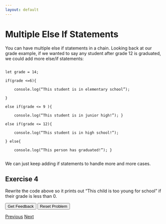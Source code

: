 ```yaml
---
layout: default
---
```


<!-- Function for hiding code!  -->
<script>
    function myFunction(name) {
      var x = document.getElementById(name);
      if (x.style.display === "none") {
        x.style.display = "block";
      } 
      else if(x.style.display ==="first"){
          x.style.display="none";         
      }
      else {
        x.style.display = "none";
      }
    }    
</script>
<style>
.ui-sortable {
    width: 700px;
}    
</style>
<!-- End of scripting functions! -->
    


# Multiple Else If Statements
You can have multiple else if statements in a chain.  Looking back at our grade example, if we wanted to say any student after grade 12 is graduated, we could add more else/if statements:<br>

<code>
let grade = 14;<br>
if(grade <=6){<br>
&nbsp;&nbsp;&nbsp;&nbsp;console.log(“This student is in elementary school”);<br>
}<br>
else if(grade <= 9 ){<br>
&nbsp;&nbsp;&nbsp;&nbsp;console.log(“This student is in junior high!”); }<br>
else if(grade <= 12){<br>
&nbsp;&nbsp;&nbsp;&nbsp;console.log(“This student is in high school!”);<br>
} else{<br>
&nbsp;&nbsp;&nbsp;&nbsp;console.log(“This person has graduated!”); }<br>
</code>

We can just keep adding if statements to handle more and more cases. 

## Exercise 4
Rewrite the  code above so it prints out “This child is too young for school” if their grade is less than 0.<br>
<div id="school2-sortableTrash" class="sortable-code"></div> 
<div id="school2-sortable" class="sortable-code"></div> 
<div style="clear:both;"></div> 
<p> 
    <input id="school2-feedbackLink" value="Get Feedback" type="button" /> 
    <input id="school2-newInstanceLink" value="Reset Problem" type="button" /> 
</p> 
<script type="text/javascript"> 
(function(){
  var initial = "if(grade < 0){\n" +
    "	console.log(\"This child is too young for school\");\n" +
    "}\n" +
    "else if(grade <=6){\n" +
    "	console.log(“This student is in elementary school”);\n" +
    "}\n" +
    "else if(grade <= 9 ){\n" +
    "	console.log(“This student is in junior high!”); \n" +
    "}\n" +
    "else if(grade <= 12){\n" +
    "	console.log(“This student is in high school!”);\n" +
    "} \n" +
    "else{\n" +
    "	console.log(“This person has graduated!”); \n" +
    "}\n" +
    "if(grade <= 6){ #distractor\n" +
    "else if(grade < 0){ #distractor\n" +
    "if(grade <=9){ #distractor\n" +
    "if(grade <=12){ #distractor";
  var parsonsPuzzle = new ParsonsWidget({
    "sortableId": "school2-sortable",
    "max_wrong_lines": 4,
    "grader": ParsonsWidget._graders.LineBasedGrader,
    "exec_limit": 2500,
    "can_indent": true,
    "x_indent": 50,
    "lang": "en",
    "trashId": "school2-sortableTrash"
  });
  parsonsPuzzle.init(initial);
  parsonsPuzzle.shuffleLines();
  $("#school2-newInstanceLink").click(function(event){ 
      event.preventDefault(); 
      parsonsPuzzle.shuffleLines(); 
  }); 
  $("#school2-feedbackLink").click(function(event){ 
      event.preventDefault(); 
      parsonsPuzzle.getFeedback(); 
  }); 
})(); 
</script>

[Previous](./elseif.html)
[Next](./nestedif.html)
